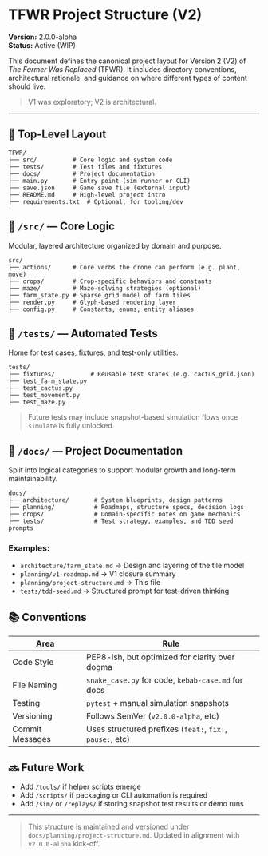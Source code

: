 # TFWR Project Structure (V2)

**Version:** 2.0.0-alpha  
**Status:** Active (WIP)

This document defines the canonical project layout for Version 2 (V2) of *The Farmer Was Replaced* (TFWR). It includes directory conventions, architectural rationale, and guidance on where different types of content should live.

> V1 was exploratory; V2 is architectural.

---

## 📁 Top-Level Layout

```text
TFWR/
├── src/          # Core logic and system code
├── tests/        # Test files and fixtures
├── docs/         # Project documentation
├── main.py       # Entry point (sim runner or CLI)
├── save.json     # Game save file (external input)
├── README.md     # High-level project intro
├── requirements.txt  # Optional, for tooling/dev
```


## 🔧 `/src/` — Core Logic
Modular, layered architecture organized by domain and purpose.

```text
src/
├── actions/      # Core verbs the drone can perform (e.g. plant, move)
├── crops/        # Crop-specific behaviors and constants
├── maze/         # Maze-solving strategies (optional)
├── farm_state.py # Sparse grid model of farm tiles
├── render.py     # Glyph-based rendering layer
├── config.py     # Constants, enums, entity aliases
```


## 🧪 `/tests/` — Automated Tests
Home for test cases, fixtures, and test-only utilities.

```text
tests/
├── fixtures/          # Reusable test states (e.g. cactus_grid.json)
├── test_farm_state.py
├── test_cactus.py
├── test_movement.py
├── test_maze.py
```

> Future tests may include snapshot-based simulation flows once `simulate` is fully unlocked.


## 🧾 `/docs/` — Project Documentation
Split into logical categories to support modular growth and long-term maintainability.

```text
docs/
├── architecture/       # System blueprints, design patterns
├── planning/           # Roadmaps, structure specs, decision logs
├── crops/              # Domain-specific notes on game mechanics
├── tests/              # Test strategy, examples, and TDD seed prompts
```

### Examples:
- `architecture/farm_state.md` → Design and layering of the tile model
- `planning/v1-roadmap.md` → V1 closure summary
- `planning/project-structure.md` → This file
- `tests/tdd-seed.md` → Structured prompt for test-driven thinking


## 📚 Conventions

| Area               | Rule                                                       |
|--------------------|------------------------------------------------------------|
| Code Style         | PEP8-ish, but optimized for clarity over dogma             |
| File Naming        | `snake_case.py` for code, `kebab-case.md` for docs         |
| Testing            | `pytest` + manual simulation snapshots                     |
| Versioning         | Follows SemVer (`v2.0.0-alpha`, etc)                       |
| Commit Messages    | Uses structured prefixes (`feat:`, `fix:`, `pause:`, etc) |


## 🔜 Future Work
- Add `/tools/` if helper scripts emerge
- Add `/scripts/` if packaging or CLI automation is required
- Add `/sim/` or `/replays/` if storing snapshot test results or demo runs

---

> This structure is maintained and versioned under `docs/planning/project-structure.md`.
> Updated in alignment with `v2.0.0-alpha` kick-off.

